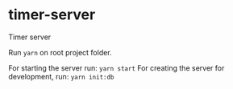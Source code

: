 # timer-server

Timer server

Run `yarn` on root project folder.

For starting the server run: `yarn start`
For creating the server for development, run: `yarn init:db`
